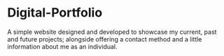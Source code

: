 # Digital-Portfolio
A simple website designed and developed to showcase my current, past and future projects; alongside offering a contact method and a little information about me as an individual.
